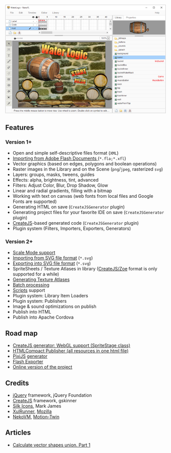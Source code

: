 <img src="/images/screen.png" style="border: solid 1px #ccc" />

## Features

### Version 1+
* Open and simple self-descriptive files format (`XML`)
* [Importing from Adobe Flash Documents ](/docs/flash/) (`*.fla;*.xfl`)
* Vector graphics (based on edges, polygons and boolean operations)
* Raster images in the Library and on the Scene (`png`/`jpeg`, rasterized `svg`)
* Layers: groups, masks, tweens, guides
* Effects: alpha, brightness, tint, advanced
* Filters: Adjust Color, Blur, Drop Shadow, Glow
* Linear and radial gradients, filling with a bitmap
* Working with text on canvas (web fonts from local files and Google Fonts are supported)
* Generating HTML on save (`CreateJSGenerator` plugin)
* Generating project files for your favorite IDE on save (`CreateJSGenerator` plugin)
* [CreateJS](http://createjs.com/)-based generated code (`CreateJSGenerator` plugin)
* Plugin system (Filters, Importers, Exporters, Generators)

### Version 2+
* [Scale Mode support](/docs/scaleMode/)
* [Importing from SVG file format](/docs/svg/) (`*.svg`)
* [Exporting into SVG file format](/docs/svg/) (`*.svg`)
* SpriteSheets / Texture Atlases in library ([CreateJS/Zoe](http://www.createjs.com/zoe) format is only supported for a while)
* [Generating Texture Atlases](/docs/generate_texture_atlases/)
* [Batch processing](/docs/command_line/)
* [Scripts](/docs/scripts/) support
* Plugin system: Library Item Loaders
* Plugin system: Publishers
* Image & sound optimizations on publish
* Publish into HTML
* Publish into Apache Cordova

## Road map
* [CreateJS generator: WebGL support (SpriteStage class)](https://bitbucket.org/nanofl/nanofl/issues/47/createjs-generator-webgl-support)
* [HTMLCompact Publisher (all resources in one html file)](https://bitbucket.org/nanofl/nanofl/issues/9/htmlcompact-publisher-all-resources-in-one)
* [PixiJS](http://www.pixijs.com) [generator](https://bitbucket.org/nanofl/nanofl/issue/13/pixijs-support)
* [Flash Exporter](https://bitbucket.org/nanofl/nanofl/issue/2/export-into-abode-flash-xfl-and-fla)
* [Online version of the project](https://bitbucket.org/nanofl/nanofl/issue/12/online-version-of-the-project)


## Credits
* [jQuery](http://jquery.com/) framework, jQuery Foundation
* [CreateJS](http://www.createjs.com/) framework, gskinner
* [Silk Icons](http://www.famfamfam.com/lab/icons/silk/), Mark James
* [XulRunner](https://developer.mozilla.org/en-US/docs/Mozilla/Projects/XULRunner), [Mozilla](https://www.mozilla.org/)
* [NekoVM](http://nekovm.org/), [Motion-Twin](http://www.motion-twin.com/)


## Articles
* [Calculate vector shapes union. Part 1](/docs/articles/combine_shapes_1/)
